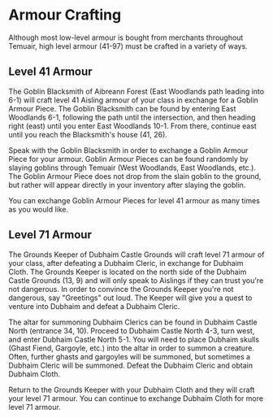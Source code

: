 # Armour Crafting

Although most low-level armour is bought from merchants throughout Temuair, high level armour (41-97) must be crafted in a variety of ways.

## Level 41 Armour

The Goblin Blacksmith of Aibreann Forest (East Woodlands path leading into 6-1) will craft level 41 Aisling armour of your class in exchange for a Goblin Armour Piece. The Goblin Blacksmith can be found by entering East Woodlands 6-1, following the path until the intersection, and then heading right (east) until you enter East Woodlands 10-1. From there, continue east until you reach the Blacksmith's house (41, 26).

Speak with the Goblin Blacksmith in order to exchange a Goblin Armour Piece for your armour. Goblin Armour Pieces can be found randomly by slaying goblins through Temuair (West Woodlands, East Woodlands, etc.). The Goblin Armour Piece does not drop from the slain goblin to the ground, but rather will appear directly in your inventory after slaying the goblin.

You can exchange Goblin Armour Pieces for level 41 armour as many times as you would like.

## Level 71 Armour

The Grounds Keeper of Dubhaim Castle Grounds will craft level 71 armour of your class, after defeating a Dubhaim Cleric, in exchange for Dubhaim Cloth. The Grounds Keeper is located on the north side of the Dubhaim Castle Grounds (13, 9) and will only speak to Aislings if they can trust you're not dangerous. In order to convince the Grounds Keeper you're not dangerous, say "Greetings" out loud. The Keeper will give you a quest to venture into Dubhaim and defeat a Dubhaim Cleric.

The altar for summoning Dubhaim Clerics can be found in Dubhaim Castle North (entrance 34, 10). Proceed to Dubhaim Castle North 4-3, turn west, and enter Dubhaim Castle North 5-1. You will need to place Dubhaim skulls (Ghast Fiend, Gargoyle, etc.) into the altar in order to summon a creature. Often, further ghasts and gargoyles will be summoned, but sometimes a Dubhaim Cleric will be summoned. Defeat the Dubhaim Cleric and obtain Dubhaim Cloth.

Return to the Grounds Keeper with your Dubhaim Cloth and they will craft your level 71 armour. You can continue to exchange Dubhaim Cloth for more level 71 armour.

